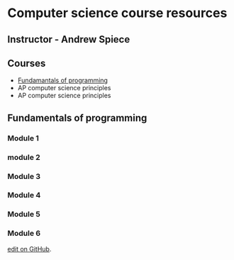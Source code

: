 # Computer science course resources

## Instructor - Andrew Spiece

## Courses

* [Fundamantals of programming](fundamentals.md)
* AP computer science principles
* AP computer science principles

## Fundamentals of programming

### Module 1

### module 2

### Module 3

### Module 4

### Module 5

### Module 6

[edit on GitHub](https://github.com/aspiece/Michigan-Virtual-Computer-Science/edit/gh-pages/fundamentals.md).
